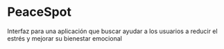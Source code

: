 # PeaceSpot
 Interfaz para una aplicación que buscar ayudar a los usuarios a reducir el estrés y mejorar su bienestar emocional
